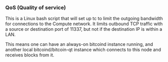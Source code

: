 ### QoS (Quality of service) ###

This is a Linux bash script that will set up tc to limit the outgoing bandwidth for connections to the Compute network. It limits outbound TCP traffic with a source or destination port of 11337, but not if the destination IP is within a LAN.

This means one can have an always-on bitcoind instance running, and another local bitcoind/bitcoin-qt instance which connects to this node and receives blocks from it.
